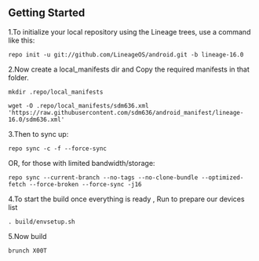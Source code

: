 Getting Started
---------------

1.To initialize your local repository using the Lineage trees, use a command like this:


    repo init -u git://github.com/LineageOS/android.git -b lineage-16.0
     

2.Now create a local_manifests dir and Copy the required manifests in that folder.

    mkdir .repo/local_manifests

    wget -O .repo/local_manifests/sdm636.xml 'https://raw.githubusercontent.com/sdm636/android_manifest/lineage-16.0/sdm636.xml'
    
3.Then to sync up:

    repo sync -c -f --force-sync

OR, for those with limited bandwidth/storage:

    repo sync --current-branch --no-tags --no-clone-bundle --optimized-fetch --force-broken --force-sync -j16

4.To start the build once everything is ready , Run to prepare our devices list

    . build/envsetup.sh

5.Now build 

    brunch X00T 
